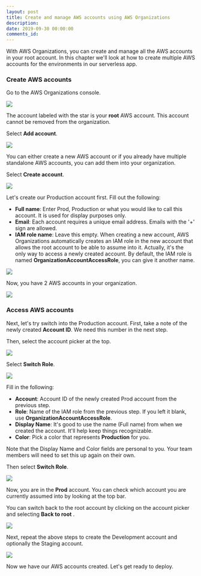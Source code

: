 ```yaml
---
layout: post
title: Create and manage AWS accounts using AWS Organizations
description: 
date: 2019-09-30 00:00:00
comments_id: 
---
```


With AWS Organizations, you can create and manage all the AWS accounts in your root account. In this chapter we'll look at how to create multiple AWS accounts for the environments in our serverless app.

### Create AWS accounts

Go to the AWS Organizations console.

![](/assets/best-practices/create-and-manage-aws-accounts-using-aws-organizations-1.png)

The account labeled with the star is your **root** AWS account. This account cannot be removed from the organization.

Select **Add account**.

![](/assets/best-practices/create-and-manage-aws-accounts-using-aws-organizations-2.png)

You can either create a new AWS account or if you already have multiple standalone AWS accounts, you can add them into your organization.

Select **Create account**.

![](/assets/best-practices/create-and-manage-aws-accounts-using-aws-organizations-3.png)

Let's create our Production account first. Fill out the following:

- **Full name**: Enter Prod, Production or what you would like to call this account. It is used for display purposes only.
- **Email**: Each account requires a unique email address. Emails with the '+' sign are allowed.
- **IAM role name**: Leave this empty. When creating a new account, AWS Organizations automatically creates an IAM role in the new account that allows the root account to be able to assume into it. Actually, it's the only way to access a newly created account. By default, the IAM role is named **OrganizationAccountAccessRole**, you can give it another name.

![](/assets/best-practices/create-and-manage-aws-accounts-using-aws-organizations-4.png)

Now, you have 2 AWS accounts in your organization.

![](/assets/best-practices/create-and-manage-aws-accounts-using-aws-organizations-5.png)

### Access AWS accounts

Next, let's try switch into the Production account. First, take a note of the newly created **Account ID**. We need this number in the next step.

Then, select the account picker at the top.

![](/assets/best-practices/create-and-manage-aws-accounts-using-aws-organizations-6.png)

Select **Switch Role**.

![](/assets/best-practices/create-and-manage-aws-accounts-using-aws-organizations-7.png)

Fill in the following:

- **Account**: Account ID of the newly created Prod account from the previous step.
- **Role**: Name of the IAM role from the previous step. If you left it blank, use **OrganizationAccountAccessRole**.
- **Display Name**: It's good to use the name (Full name) from when we created the account. It'll help keep things recognizable.
- **Color**: Pick a color that represents **Production** for you.

Note that the Display Name and Color fields are personal to you. Your team members will need to set this up again on their own.

Then select **Switch Role**.

![](/assets/best-practices/create-and-manage-aws-accounts-using-aws-organizations-8.png)

Now, you are in the **Prod** account. You can check which account you are currently assumed into by looking at the top bar.

You can switch back to the root account by clicking on the account picker and selecting **Back to root** .

![](/assets/best-practices/create-and-manage-aws-accounts-using-aws-organizations-9.png)

Next, repeat the above steps to create the Development account and optionally the Staging account.

![](/assets/best-practices/create-and-manage-aws-accounts-using-aws-organizations-10.png)

Now we have our AWS accounts created. Let's get ready to deploy.
